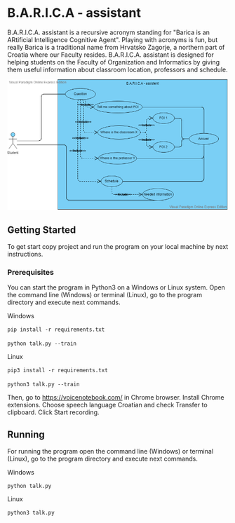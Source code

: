 # B.A.R.I.C.A - assistant

B.A.R.I.C.A. assistant is a recursive acronym standing for "Barica is an ARtificial Intelligence Cognitive Agent". Playing with acronyms is fun, but really Barica is a traditional name from Hrvatsko Zagorje, a northern part of Croatia where our Faculty resides. B.A.R.I.C.A. assistant is designed for helping students on the Faculty of Organization and Informatics by giving them useful information about classroom location, professors and schedule. 

![Use case diagram for B.A.R.I.C.A. assistant](images/use_cese_eng.png)

## Getting Started

To get start copy project and run the program on your local machine by next instructions.

### Prerequisites

You can start the program in Python3 on a Windows or Linux system. Open the command line (Windows) or terminal (Linux), go to the program directory and execute next commands.

Windows
```
pip install -r requirements.txt

python talk.py --train

```

Linux
```
pip3 install -r requirements.txt

python3 talk.py --train

```

Then, go to https://voicenotebook.com/ in Chrome browser. Install Chrome extensions. Choose speech language Croatian and check Transfer to clipboard. Click Start recording.

## Running

For running the program open the command line (Windows) or terminal (Linux), go to the program directory and execute next commands.

Windows
```
python talk.py

```

Linux
```
python3 talk.py

```
